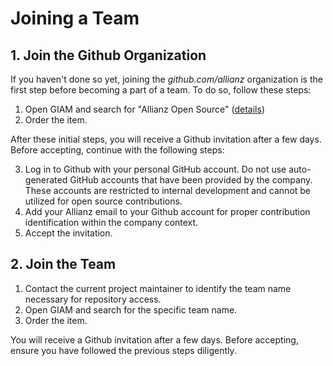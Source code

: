 # Joining a Team 

## 1. Join the Github Organization

If you haven't done so yet, joining the *github.com/allianz* organization is the first step before becoming a part of a team. To do so, follow these steps:

1. Open GIAM and search for "Allianz Open Source" ([details](/))
2. Order the item.

After these initial steps, you will receive a Github invitation after a few days. Before accepting, continue with the following steps:

3. Log in to Github with your personal GitHub account. Do not use auto-generated GitHub accounts that have been provided by the company. These accounts are restricted to internal development and cannot be utilized for open source contributions.
4. Add your Allianz email to your Github account for proper contribution identification within the company context.
5. Accept the invitation.

## 2. Join the Team

1. Contact the current project maintainer to identify the team name necessary for repository access.
2. Open GIAM and search for the specific team name.
3. Order the item.





You will receive a Github invitation after a few days. Before accepting, ensure you have followed the previous steps diligently.



